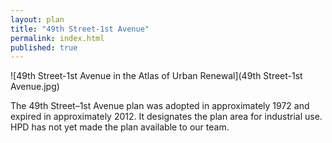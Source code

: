 ```yaml
---
layout: plan
title: "49th Street-1st Avenue"
permalink: index.html
published: true
---
```


![49th Street-1st Avenue in the Atlas of Urban Renewal](49th Street-1st Avenue.jpg)

The 49th Street–1st Avenue plan was adopted in approximately 1972 and expired in approximately 2012. It designates the plan area for industrial use. HPD has not yet made the plan available to our team.